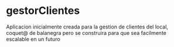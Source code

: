 # gestorClientes
Aplicacion inicialmente creada para la gestion de clientes del local, coquet@ de balanegra pero se construira para que sea facilmente escalable en un futuro
